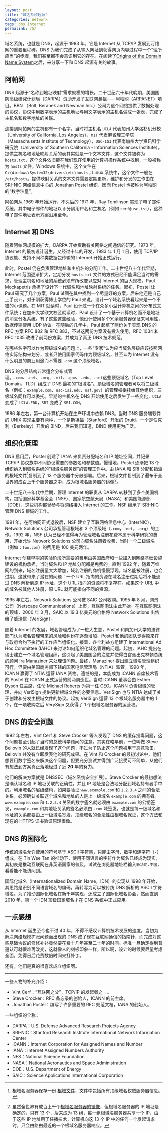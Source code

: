 ```yaml
---
layout: post
title: "域名系统起源"
categories: network
tags: dns internet
permalink: /5/
---
```



域名系统，也就是 DNS，起源于 1983 年，它是 Internet 从 TCP/IP 发展到万维网的重要里程碑。DNS 为我们完成了从输入网址到获得网页内容过程中一个“理所应当”的步骤，我们甚至都不会意识到它的存在。在阅读了[Origins of the Domain Name System](https://ieeexplore.ieee.org/document/8700196)之后，来分享一下和 DNS 起源有关的故事。

## 阿帕网

DNS 起源于“名称到地址映射”需求规模的增长。二十世纪六十年代晚期，美国国防高级研究计划局（DARPA）资助开发了互联网鼻祖——阿帕网（ARPANET）项目。BBN （Bolt, Beranek and Newman Inc.）公司为这个网络提供了数据处理的协议，协议中用数字表示的主机地址与用文字表示的主机名做成一张表，完成了主机名和数字地址的关联。

连接到阿帕网的主机都有一个名字，当时将主机名 `UCLA` 代表加州大学洛杉矶分校（University of California, Los Angeles），`MIT` 代表麻省理工学院（Massachusetts Institute of Technology），`USC-ISI` 代表南加州大学资讯科学研究院（University of Southern California - Information Sciences Institute）。提供主机名和地址映射关系的表其实就是一个文本文件，这个文件被称为 `hosts.txt`，这个文件依旧能在我们现在使用的计算机操作系统中找到，一般被称为 `hosts` 文件。Windows 系统中，这个文件在 `C:\Windows\System32\drivers\etc\hosts`；Linux 系统中，这个文件一般在 `/etc/hosts`。提供映射关系的文本文件需要定期更新，维护和分发的工作由在 SRI-NIC 网络信息中心的 Jonathan Postel 组织，因而 Postel 也被称为阿帕网的“数字沙皇”。

阿帕网从 1969 年开始运行，不久后的 1971 年，Ray Tomlinson 实现了电子邮件系统，其中电子邮件的地址以 `@` 分隔用户名和主机名（例如 `cerf@usc-isi`），这种电子邮件地址表示方案沿用至今。

## Internet 和 DNS

随着阿帕网规模的扩大，DARPA 开始资助有关网络之间通信的研究。1973 年，Internet 的最初设计诞生。又经过十年的开发，1983 年 1 月 1 日，使用 TCP/IP 协议族、支持不同种类数据包传输的 Internet 开始正式运行。

此时，Postel 仍在负责管理地址和主机名的分配工作。二十世纪八十年代早期，Internet 范围逐渐扩大，定期分发 `hosts.txt` 文件的方式已经不能满足当时的需求，管理主机名和地址的系统必须有所改变以应对 Internet 的巨大规模。Paul Mockapetris 承担了设计下一代域名和地址映射系统的任务。起初，Postel 让 Paul 研究了几个方案，Paul 试图在其中找到一个尽量好的方案。后来他还是自己上手设计，对于刚获得博士学位的 Paul 来说，设计一个域名系统看起来是一个不错的小课题。在 MIT 就读时，Paul 设计过一个在众多小型计算机之间的分布式文件系统；在加州大学欧文校区就读时，Paul 设计了一个基于计算机名而不是地址的消息分发系统。有了这些这些经验，他设计使用多个冗余服务器保证来可用性，数据传输使用 UDP 协议。在随后的几年中，Paul 起草了两份关于实现 DNS 的 RFC 方案 RFC 882 和 RFC 883，不过这两份方案没有投入使用，RFC 1034 和 RFC 1035 改进了前两份方案，并成为了真正 DNS 技术规范。

在哪些名字可以作为顶级域名的问题上，一些“专家”认为应当域名层级应该按照网络实际结构来划分，或者只使用国家代码作为顶级域名，甚至认为 Internet 没有什么明显的商业用途而不需要 `.com` 这个顶级域名。

DNS 的分层结构非常适合分布式管理。`.com`、`.net`、`.org`、`.mil`、`.gov`、`.edu`、`.int`这些顶级域名（Top Level Domain，TLD）组成了 DNS 最初的“根域名”。顶级域名的管理者可以将二级域名（例如：`example.com`、`usc-isi.edu`、`nsf.gov`）的管理权委托给其他组织，三级域名同样可以委托。早期的主机名在 DNS 开始使用之后发生了一些变化，`UCLA` 变成了 `UCLA.EDU`，`SRI` 变成了 `SRI.COM`。

1986 年左右，第一台计算机开始在生产环境中依赖 DNS。当时 DNS 服务端软件的 UNIX 实现主要有两种，一个是斯坦福（Stanford）开发的 Druid，一个是伯克利（Berkeley）开发的 BIND，后来我们知道，BIND 使用更为广泛。

## 组织化管理
DNS 启用后，Postel 创建了 IANA 来负责分配域名和 IP 地址空间，并记录 TCP/IP 协议族中不同协议需要的参数名和参数值。慢慢地，Postel 逐渐把 13 个组织纳入到域名系统的“根域名服务器”的管理工作中。由 IANA 和 SRI 分配和指派的根域文件[^1]复制到了 13 个服务器中分散部署。后来，根域文件复制到了遍布于全世界的成百上千个服务器之中，成为根域名服务器的镜像[^2]。

二十世纪八十年代中后期，管理 Internet 的职责从 DARPA 转移到了多个美国机构，包括国家科学基金会（NSF）、国家航空航天局（NASA）和美国能源部（DOE），这些机构都曾参与将网络接入 Internet 的工作。NSF 继承了 SRI-NIC 管理 DNS 根域的工作。

1991 年，在阿帕网正式退役后，NSF 建立了互联网络信息中心（InterNIC），Network Solutions 公司承担管理根域和 3 个顶级域（`.com`，`.net`，`.org`）的工作。1992 年，NSF 认为已经不值得再为管理域名注册花费本属于科学研究的费用，开始允许 Network Solutions 公司向域名注册者收费，当时一个二级域名（例如：`foo.com`）的费用是 100 美元两年。

Internet 创建早期的实验阶段所需要的费用由美国政府和一些加入到网络基础设施建设的机构承担，当时域名和 IP 地址分配都是免费的。直到 1992 年，随着万维网的到来，域名注册量大大增加，域名注册的商机慢慢浮现。域名能被注册，也会过期，这就带来了潜在的问题：一个 URL 指向的资源在域名注册过期后将不能通过 DNS 解析到原 IP 地址，这个 URL 指向的资源将不复存在。如果这个 URL 中的域名被其他人注册，原 URL 就可能指向不同的资源。

1995 年左右，Network Solutions 公司被 SAIC 公司收购。1995 年 8 月，网景公司（Netscape Communications）上市，互联网泡沫由此开始。在互联网泡沫的顶峰，2000 年 3 月，SAIC 以 19.3 亿美元的价格将 Network Solutions 出售给了威瑞信（VeriSign）。

随着 Internet 的发展，域名管理成为了一桩大生意，Postel 和南加州大学的法律部门认为域名管理带来的风险和纠纷在逐渐增加，Postel 和他的团队觉得原来在与政府合约下执行的工作应当组织化。接着，各个利益方组建了 International Ad Hoc Committee (IAHC) 来讨论如何组织化域名管理的问题。起初，IAHC 提出在瑞士建立一个域名管理组织，这引起了美国国会的注意并使得白宫派出克林顿总统的顾问 Ira Manaziner 来处理该问题。最终，Manaziner 提出建立域名管理组织可行，但要由美国商务部下辖的国家电信管理局（NTIA）监管。1998 年，ICANN 赢得了 NTIA 运营 IANA 资格。遗憾的是，本能成为 ICANN 首席技术官的 Postel 在 ICANN 正式运营的前两周逝世。当时 ICANN 董事会由 Esther Dyson 任主席，任命 Michael Roberts 为第一任 CEO。ICANN 负责根域的管理，并向 VeriSign 提供更新根域文件的必要信息。VeriSign 也与 NTIA 达成了关于创建和分发主根域文件的协议。起初 VeriSign 运营 13 个根域名服务器中的 1 个，在一项收购之后 VerySign 又获得了 1 个根域名服务器的运营权。

## DNS 的安全问题
1992 年左右，Vint Cerf 和 Steve Crocker 等人发现了 DNS 的缓存投毒问题，这个问题甚至引起了当时的总统科学顾问的注意。其实在略早前，一位叫做 Steve Bellovin 的人就已经发现了这个问题，不过为了防止这个问题被用于恶意攻击，Bellovin 并没有立即发表他的研究成果。在 Vint 和 Crocker 的最初讨论中，他们想要用数字签名来解决这个问题，但要充分测试并得到广泛接受可不简单，从他们有想法到方案真正落地经过了近 **20** 年的努力。

他们的解决方案就是 DNSSEC（域名系统安全扩展）。Steve Crocker 的最初想法是确认域名和 IP 地址关联的正确性，并且 IP 地址是合法地分配到域名持有者手中的。利用域名的层级结构，如果要验证 `www.example.com` 和 `1.2.3.4` 之间的合法关系，必须确认关联这个域名和地址的人是上一级域名 `example.com` 的拥有者。`www.example.com` 和 `1.2.3.4` 关系的数字签名就必须由 `example.com` 的公钥签发，`example.com` 和其地址关系的签名必须由 `.com` 域签发，也就是每一级域名和地址的关系都要由上一级域名签发，顶级域名的合法性由根域名保证，这个方法和现在的 HTTPS 证书验证原理很像。

## DNS 的国际化
传统的域名允许使用的符号基于 ASCII 字符集，只能由字母、数字和连字符（`-`）组成，在 Tin Wee Tan 的推动下，使用不同语言的字符作为域名已经成为现实，其初衷是推动互联网在非英语国家的普及。试试在浏览器地址栏输入`新华网.中国`，看看能不能访问到。

国际化域名（Internationalized Domain Name，IDN）的实现从 1998 年开始，其思路是识别不同语言域名的编码，再转写为可以被传统 DNS 解析的 ASCII 字符域名。为了推动国际化域名在新千年实现，还成立了国际化域名协会，然而直到 2010 年，第一个 IDN 顶级国家域名才在 DNS 系统中正式应用。

## 一点感想
从 Internet 诞生至今也不过 40 年，不得不感叹计算机技术发展的速度。当初为解决网络规模扩张问题而出现的 DNS 成了现在互联网通信的指南针，而完成对这些基础协议的修修补补竟然要花费十几年甚至二十年的时间。标准一旦确定得到普遍认可就很难再改变，这就像人的刻板印象一样，所以啊，设计的时候要尽量考虑全面，免得日后花费数倍时间来打补丁。

还有，他们是真的很喜欢成立组织啊。

---

一些人物的补充介绍：
- Vint Cerf：“互联网之父”，TCP/IP 的发起者之一。
- Steve Crocker：RFC 备忘录的创始人，ICANN 的前主席。
- Jonathan Postel：编写了许多重要的 RFC 规范文档，IANA 的创始人。  

一些组织的全称：
- DARPA：U.S. Defense Advanced Research Projects Agency
- SRI-NIC：Stanford Research Institute International Network Information Center
- ICANN：Internet Corporation for Assigned Names and Number
- IANA：Internet Assigned Numbers Authority
- NFS：National Science Foundation
- NASA：National Aeronautics and Space Administration
- DOE：U.S. Department of Energy
- SAIC：Science Applications International Corporation

[^1]:根域名服务器保存一份 [根域文件](https://www.iana.org/domains/root/files)，文件中包括所有顶级域名权威服务器信息。
[^2]:虽然全世界有成百上千个[根域名服务器的镜像](https://root-servers.org/)，但根域名服务器的 IP 地址是确定的，只有 13 个，后来成为 13 组，每一组根域名服务器共享一个 IP，由于这些 IP 地址用了任播技术，计算机向这 13 个 IP 中的任何一个发起请求时，只会由路由最近的一个根域名服务器响应。